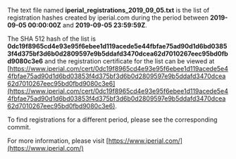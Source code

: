 The text file named **iperial_registrations_2019_09_05.txt** is the list of registration hashes created by iperial.com during the period between **2019-09-05 00:00:00Z** and **2019-09-05 23:59:59Z**.

The SHA 512 hash of the list is **0dc19f8965cd4e93e95f6ebee1d119acede5e44fbfae75ad90d1d6bd03853f4d375bf3d6b0d2809597e9b5ddafd3470dcea62d7010267eec95bd0fbd9080c3e6** and the registration certificate for the list can be viewed at [https://www.iperial.com/cert/0dc19f8965cd4e93e95f6ebee1d119acede5e44fbfae75ad90d1d6bd03853f4d375bf3d6b0d2809597e9b5ddafd3470dcea62d7010267eec95bd0fbd9080c3e6](https://www.iperial.com/cert/0dc19f8965cd4e93e95f6ebee1d119acede5e44fbfae75ad90d1d6bd03853f4d375bf3d6b0d2809597e9b5ddafd3470dcea62d7010267eec95bd0fbd9080c3e6).

To find registrations for a different period, please see the corresponding commit.

For more information, please visit [https://www.iperial.com/](https://www.iperial.com/)
